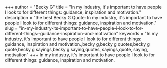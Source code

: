 +++
author = "Becky G"
title = "In my industry, it's important to have people I look to for different things: guidance, inspiration and motivation."
description = "the best Becky G Quote: In my industry, it's important to have people I look to for different things: guidance, inspiration and motivation."
slug = "in-my-industry-its-important-to-have-people-i-look-to-for-different-things:-guidance-inspiration-and-motivation"
keywords = "In my industry, it's important to have people I look to for different things: guidance, inspiration and motivation.,becky g,becky g quotes,becky g quote,becky g sayings,becky g saying,quotes, sayings,quote, saying, motivation"
+++
In my industry, it's important to have people I look to for different things: guidance, inspiration and motivation.

